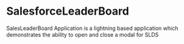 # SalesforceLeaderBoard
SalesLeaderBoard Application is a lightning based application which demonstrates the ability to open and close a modal for SLDS
